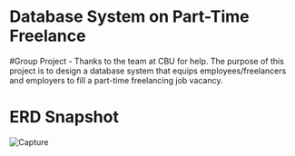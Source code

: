 # Database System on Part-Time Freelance
#Group Project - Thanks to the team at CBU for help.
The purpose of this project is to design a database system that equips employees/freelancers and employers to fill a part-time freelancing job vacancy.
# ERD Snapshot
![Capture](https://user-images.githubusercontent.com/98677120/230500059-cd1a8d0b-483c-48ff-b513-a4db8c23e45d.JPG)

